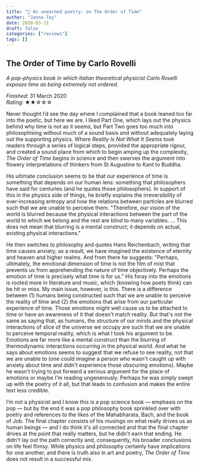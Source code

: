 ```yaml
---
title: "📕 An unearned poetry: on The Order of Time"
author: "Janna Tay"
date: 2020-03-31
draft: false
categories: ["reviews"]
tags: []
---
```

## The Order of Time by Carlo Rovelli

*A pop-physics book in which Italian theoretical physicist Carlo Rovelli exposes time as being extremely not ordered.*

*Finished:* 31 March 2020  
*Rating:* ★★☆☆☆

Never thought I’d see the day where I complained that a book leaned too far into the poetic, but here we are. I liked Part One, which lays out the physics behind why time is not as it seems, but Part Two goes too much into philosophising without much of a sound basis and without adequately laying out the supporting physics. Where *Reality Is Not What It Seems* took readers through a series of logical steps, provided the appropriate rigour, and created a sound place from which to begin amping up the complexity, *The Order of Time* begins in science and then swerves the argument into flowery interpretations of thinkers from St Augustine to Kant to Buddha.

His ultimate conclusion seems to be that our experience of time is something that depends on our human lens: something that philosophers have said for centuries (and he quotes those philosophers). In support of this in the physics side of things, he briefly explains the irreversibility of ever-increasing entropy and how the relations between particles are blurred such that we are unable to perceive them. "Therefore, our vision of the world is blurred because the physical interactions between the part of the world to which we belong and the rest are blind to many variables. ... This does not mean that blurring is a mental construct; it depends on actual, existing physical interactions."

He then switches to philosophy and quotes Hans Reichenbach, writing that time causes anxiety; as a result, we have imagined the existence of eternity and heaven and higher realms. And from there he suggests: "Perhaps, ultimately, the emotional dimension of time is not the film of mist that prevents us from apprehending the nature of time objectively. Perhaps the emotion of time is precisely what time is for us." His foray into the emotions is rooted more in literature and music, which (knowing how poets think) can be hit or miss. My main issue, however, is this. There is a difference between (1) humans being constructed such that we are unable to perceive the reality of time and (2) the emotions that arise from our particular experience of time. Those emotions might well cause us to be attached to time or have an awareness of it that doesn't match reality. But that's not the same as saying that, as humans, the structure of our minds and the physical interactions of slice of the universe we occupy are such that we are unable to perceive temporal reality, which is what I took his argument to be. Emotions are far more like a mental construct than the blurring of thermodynamic interactions occurring in the physical world. And what he says about emotions seems to suggest that we refuse to see reality, not that we are unable to (one could imagine a person who wasn't caught up with anxiety about time and didn't experience those obscuring emotions). Maybe he wasn't trying to put forward a serious argument for the place of emotions or maybe I'm reading ungenerously. Perhaps he was simply swept up with the poetry of it all, but that leads to confusion and makes the entire text less credible.

I’m not a physicist and I know this is a pop science book — emphasis on the pop — but by the end it was a pop philosophy book sprinkled over with poetry and references to the likes of the Mahabharata, Bach, and the book of Job. The final chapter consists of his musings on what really drives us as human beings — and I do think it's all connected and that the final chapter drives at the point that really matters, but he didn't earn that ending. He didn't lay out the path correctly and, consequently, his broader conclusions on life feel flimsy. While physics and philosophy certainly have implications for one another, and there is truth also in art and poetry, *The Order of Time* does not result in a successful mix.
